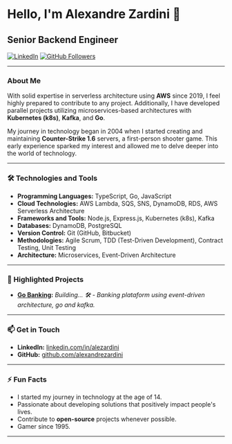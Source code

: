 # Hello, I'm Alexandre Zardini 👋

## Senior Backend Engineer

[![LinkedIn](https://img.shields.io/badge/LinkedIn-alezardini-blue)](https://www.linkedin.com/in/alezardini/)
[![GitHub Followers](https://img.shields.io/github/followers/alexandrezardini?label=GitHub&style=social)](https://github.com/alexandrezardini)

---

### About Me

With solid expertise in serverless architecture using **AWS** since 2019, I feel highly prepared to contribute to any project. Additionally, I have developed parallel projects utilizing microservices-based architectures with **Kubernetes (k8s)**, **Kafka**, and **Go**.

My journey in technology began in 2004 when I started creating and maintaining **Counter-Strike 1.6** servers, a first-person shooter game. This early experience sparked my interest and allowed me to delve deeper into the world of technology.

---

### 🛠️ Technologies and Tools

- **Programming Languages:** TypeScript, Go, JavaScript
- **Cloud Technologies:** AWS Lambda, SQS, SNS, DynamoDB, RDS, AWS Serverless Architecture
- **Frameworks and Tools:** Node.js, Express.js, Kubernetes (k8s), Kafka
- **Databases:** DynamoDB, PostgreSQL
- **Version Control:** Git (GitHub, Bitbucket)
- **Methodologies:** Agile Scrum, TDD (Test-Driven Development), Contract Testing, Unit Testing
- **Architecture:** Microservices, Event-Driven Architecture

---

### 💼 Highlighted Projects

- **[Go Banking](https://github.com/alexandrezardini/go-banking):** *Building... 🛠️ - Banking plataform using event-driven architecture, go and kafka.*

---

### 📫 Get in Touch

- **LinkedIn:** [linkedin.com/in/alezardini](https://www.linkedin.com/in/alezardini/)
- **GitHub:** [github.com/alexandrezardini](https://github.com/alexandrezardini)

---

### ⚡ Fun Facts

- I started my journey in technology at the age of 14.
- Passionate about developing solutions that positively impact people's lives.
- Contribute to **open-source** projects whenever possible.
- Gamer since 1995.

---
